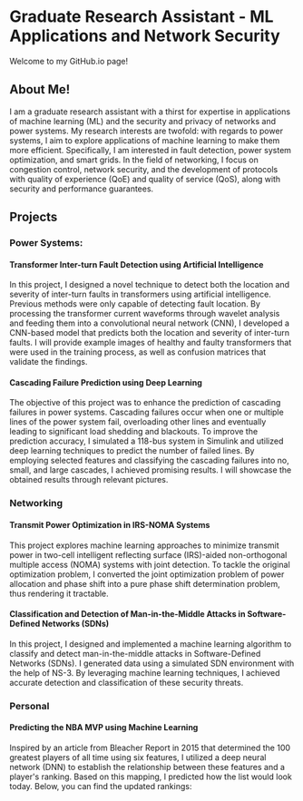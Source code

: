 # Graduate Research Assistant - ML Applications and Network Security
 Welcome to my GitHub.io page!
## About Me!
I am a graduate research assistant with a thirst for expertise in applications of machine learning (ML) and the security and privacy of networks and power systems. My research interests are twofold: with regards to power systems, I aim to explore applications of machine learning to make them more efficient. Specifically, I am interested in fault detection, power system optimization, and smart grids. In the field of networking, I focus on congestion control, network security, and the development of protocols with quality of experience (QoE) and quality of service (QoS), along with security and performance guarantees.

## Projects
### Power Systems:
#### Transformer Inter-turn Fault Detection using Artificial Intelligence

In this project, I designed a novel technique to detect both the location and severity of inter-turn faults in transformers using artificial intelligence. Previous methods were only capable of detecting fault location. By processing the transformer current waveforms through wavelet analysis and feeding them into a convolutional neural network (CNN), I developed a CNN-based model that predicts both the location and severity of inter-turn faults. I will provide example images of healthy and faulty transformers that were used in the training process, as well as confusion matrices that validate the findings.

#### Cascading Failure Prediction using Deep Learning

The objective of this project was to enhance the prediction of cascading failures in power systems. Cascading failures occur when one or multiple lines of the power system fail, overloading other lines and eventually leading to significant load shedding and blackouts. To improve the prediction accuracy, I simulated a 118-bus system in Simulink and utilized deep learning techniques to predict the number of failed lines. By employing selected features and classifying the cascading failures into no, small, and large cascades, I achieved promising results. I will showcase the obtained results through relevant pictures.

### Networking
#### Transmit Power Optimization in IRS-NOMA Systems

This project explores machine learning approaches to minimize transmit power in two-cell intelligent reflecting surface (IRS)-aided non-orthogonal multiple access (NOMA) systems with joint detection. To tackle the original optimization problem, I converted the joint optimization problem of power allocation and phase shift into a pure phase shift determination problem, thus rendering it tractable.

#### Classification and Detection of Man-in-the-Middle Attacks in Software-Defined Networks (SDNs)

In this project, I designed and implemented a machine learning algorithm to classify and detect man-in-the-middle attacks in Software-Defined Networks (SDNs). I generated data using a simulated SDN environment with the help of NS-3. By leveraging machine learning techniques, I achieved accurate detection and classification of these security threats.

### Personal
#### Predicting the NBA MVP using Machine Learning

Inspired by an article from Bleacher Report in 2015 that determined the 100 greatest players of all time using six features, I utilized a deep neural network (DNN) to establish the relationship between these features and a player's ranking. Based on this mapping, I predicted how the list would look today. Below, you can find the updated rankings:
